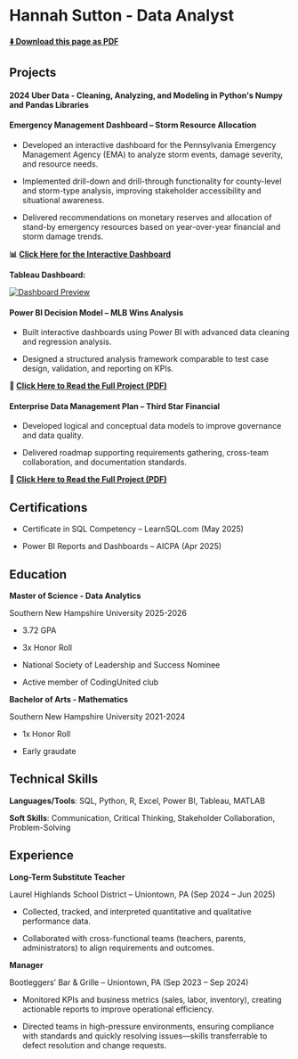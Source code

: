 # Hannah Sutton - Data Analyst 

<!-- PDF-EXCLUDE-START -->
#### [⬇️ Download this page as PDF](/downloads/readme.pdf)
<!-- PDF-EXCLUDE-END -->
 

## Projects 
#### 2024 Uber Data - Cleaning, Analyzing, and Modeling in Python's Numpy and Pandas Libraries



#### Emergency Management Dashboard – Storm Resource Allocation 


- Developed an interactive dashboard for the Pennsylvania Emergency Management Agency (EMA) to analyze storm events, damage severity, and resource needs.

  
- Implemented drill-down and drill-through functionality for county-level and storm-type analysis, improving stakeholder accessibility and situational awareness.

  
- Delivered recommendations on monetary reserves and allocation of stand-by emergency resources based on year-over-year financial and storm damage trends.


**📊 [Click Here for the Interactive Dashboard](https://public.tableau.com/views/StormDashboard_17559311714590/Dashboard1?:language=en-US&:sid=&:redirect=auth&:display_count=n&:origin=viz_share_link)**


<!-- PDF-EXCLUDE-START -->
**Tableau Dashboard:**

[![Dashboard Preview](https://public.tableau.com/static/images/St/StormDashboard_17559311714590/Dashboard1/1.png)](https://public.tableau.com/views/StormDashboard_17559311714590/Dashboard1?:language=en-US&:sid=&:redirect=auth&:display_count=n&:origin=viz_share_link)
<!-- PDF-EXCLUDE-END -->


#### Power BI Decision Model – MLB Wins Analysis 


- Built interactive dashboards using Power BI with advanced data cleaning and regression analysis.

  
- Designed a structured analysis framework comparable to test case design, validation, and reporting on KPIs.


**📄 [Click Here to Read the Full Project (PDF)](downloads/DAT%20520%20Final%20Project.pdf)**


#### Enterprise Data Management Plan – Third Star Financial 


- Developed logical and conceptual data models to improve governance and data quality.

  
- Delivered roadmap supporting requirements gathering, cross-team collaboration, and documentation standards.


**📄 [Click Here to Read the Full Project (PDF)](downloads/DAT%20515%20Final%20Project.pdf)**


## Certifications 
- Certificate in SQL Competency – LearnSQL.com (May 2025)

  
- Power BI Reports and Dashboards – AICPA (Apr 2025)


## Education
**Master of Science - Data Analytics** 


Southern New Hampshire University 2025-2026


- 3.72 GPA


- 3x Honor Roll 


- National Society of Leadership and Success Nominee


- Active member of CodingUnited club


**Bachelor of Arts - Mathematics** 


Southern New Hampshire University 2021-2024


- 1x Honor Roll


- Early graudate 


## Technical Skills 

**Languages/Tools**: SQL, Python, R, Excel, Power BI, Tableau, MATLAB


**Soft Skills**: Communication, Critical Thinking, Stakeholder Collaboration, Problem-Solving 


## Experience 

**Long-Term Substitute Teacher**

Laurel Highlands School District – Uniontown, PA (Sep 2024 – Jun 2025)


- Collected, tracked, and interpreted quantitative and qualitative performance data.


- Collaborated with cross-functional teams (teachers, parents, administrators) to align requirements and outcomes.


**Manager**

Bootleggers’ Bar & Grille – Uniontown, PA (Sep 2023 – Sep 2024)


- Monitored KPIs and business metrics (sales, labor, inventory), creating actionable reports to improve operational efficiency. 


- Directed teams in high-pressure environments, ensuring compliance with standards and quickly resolving issues—skills transferrable to defect resolution and change requests. 
